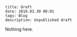 ```
title: Draft
date: 2018.03.30 00:01
tags: Blog
description: Unpublished draft
```

Nothing here.

<!--

```
title: All You Wanna to Know About PID
date: 2023.06.17 18:56
tags: Tutorial Note Web
description: Maybe
```

https://www.bing.com/search?q=pid_namespace&mkt=zh-CN

https://www.chaodaima.cn/2023/04/04/linux%e8%bf%9b%e7%a8%8b%e5%a4%8d%e5%88%b6%ef%bc%9apid%e9%87%8d%e7%94%a8/

https://blog.csdn.net/daaikuaichuan/article/details/82779011#:~:text=PID%20%E5%9C%A8%E4%BB%BB%E4%BD%95%E6%97%B6%E5%88%BB%E9%83%BD%E6%98%AF%E5%94%AF%E4%B8%80%E7%9A%84%EF%BC%8C%E4%BD%86%E6%98%AF%E5%8F%AF%E4%BB%A5%E9%87%8D%E7%94%A8,%EF%BC%8C%E5%BD%93%E8%BF%9B%E7%A8%8B%E7%BB%88%E6%AD%A2%E5%B9%B6%E8%A2%AB%E5%9B%9E%E6%94%B6%E4%BB%A5%E5%90%8E%EF%BC%8C%E5%85%B6%20PID%20%E5%B0%B1%E5%8F%AF%E4%BB%A5%E4%B8%BA%E5%85%B6%E5%AE%83%E8%BF%9B%E7%A8%8B%E6%89%80%E7%94%A8%E3%80%82

https://www.bing.com/search?q=pid+%E9%87%8D%E7%94%A8&mkt=zh-CN

```
title: 2023 年 Linux 下 QEMU 基础网络配置指北
date: 2023.07.03 00:29
tags: Tutorial Linux QEMU
description: 使用最新版 Linux, QEMU 和 ip 命令
```

-->
